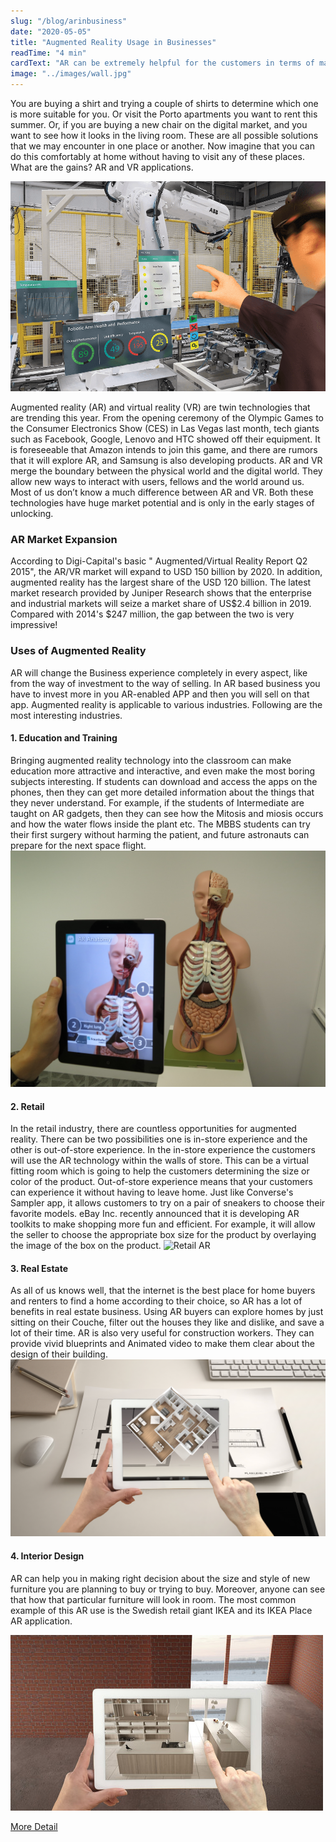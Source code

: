 ```yaml
---
slug: "/blog/arinbusiness"
date: "2020-05-05"
title: "Augmented Reality Usage in Businesses"
readTime: "4 min"
cardText: "AR can be extremely helpful for the customers in terms of making right decision."
image: "../images/wall.jpg"
---
```


You are buying a shirt and trying a couple of shirts to determine which one is more suitable for you. Or visit the Porto apartments you want to rent this summer. Or, if you are buying a new chair on the digital market, and you want to see how it looks in the living room. These are all possible solutions that we may encounter in one place or another. Now imagine that you can do this comfortably at home without having to visit any of these places. What are the gains? AR and VR applications.

![Hologram AR](../images/hologram23.png)

Augmented reality (AR) and virtual reality (VR) are twin technologies that are trending this year. From the opening ceremony of the Olympic Games to the Consumer Electronics Show (CES) in Las Vegas last month, tech giants such as Facebook, Google, Lenovo and HTC showed off their equipment. It is foreseeable that Amazon intends to join this game, and there are rumors that it will explore AR, and Samsung is also developing products.
AR and VR merge the boundary between the physical world and the digital world. They allow new ways to interact with users, fellows and the world around us. Most of us don’t know a much difference between AR and VR. Both these technologies have huge market potential and is only in the early stages of unlocking.

### AR Market Expansion

According to Digi-Capital's basic " Augmented/Virtual Reality Report Q2 2015", the AR/VR market will expand to USD 150 billion by 2020. In addition, augmented reality has the largest share of the USD 120 billion.
The latest market research provided by Juniper Research shows that the enterprise and industrial markets will seize a market share of US$2.4 billion in 2019. Compared with 2014's $247 million, the gap between the two is very impressive!

### Uses of Augmented Reality

AR will change the Business experience completely in every aspect, like from the way of investment to the way of selling. In AR based business you have to invest more in you AR-enabled APP and then you will sell on that app.
Augmented reality is applicable to various industries. Following are the most interesting industries.

#### 1. Education and Training

Bringing augmented reality technology into the classroom can make education more attractive and interactive, and even make the most boring subjects interesting. If students can download and access the apps on the phones, then they can get more detailed information about the things that they never understand. For example, if the students of Intermediate are taught on AR gadgets, then they can see how the Mitosis and miosis occurs and how the water flows inside the plant etc. The MBBS students can try their first surgery without harming the patient, and future astronauts can prepare for the next space flight.
![Education AR](../images/edu.jpg)

#### 2. Retail

In the retail industry, there are countless opportunities for augmented reality. There can be two possibilities one is in-store experience and the other is out-of-store experience. In the in-store experience the customers will use the AR technology within the walls of store. This can be a virtual fitting room which is going to help the customers determining the size or color of the product. Out-of-store experience means that your customers can experience it without having to leave home. Just like Converse's Sampler app, it allows customers to try on a pair of sneakers to choose their favorite models. eBay Inc. recently announced that it is developing AR toolkits to make shopping more fun and efficient. For example, it will allow the seller to choose the appropriate box size for the product by overlaying the image of the box on the product.
![Retail AR](../images/retail.jpg)

#### 3. Real Estate

As all of us knows well, that the internet is the best place for home buyers and renters to find a home according to their choice, so AR has a lot of benefits in real estate business. Using AR buyers can explore homes by just sitting on their Couche, filter out the houses they like and dislike, and save a lot of their time. AR is also very useful for construction workers. They can provide vivid blueprints and Animated video to make them clear about the design of their building.
![Real Estate AR](../images/real.jpg)

#### 4. Interior Design

AR can help you in making right decision about the size and style of new furniture you are planning to buy or trying to buy. Moreover, anyone can see that how that particular furniture will look in room. The most common example of this AR use is the Swedish retail giant IKEA and its IKEA Place AR application.

![Interior Design AR](../images/wall.jpg)

[More Detail](https://teamar.ca/)